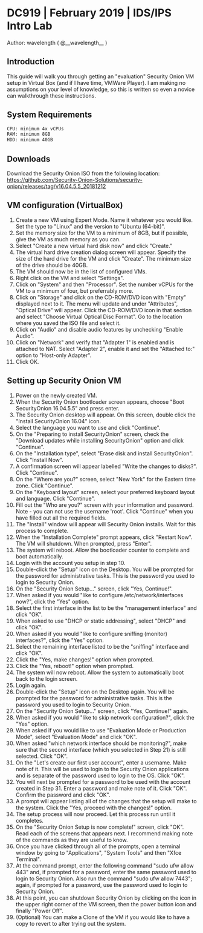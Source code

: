 # DC919  |  February 2019  |  IDS/IPS Intro Lab
Author: wavelength  ( @\_\_wavelength\_\_ )

## Introduction
This guide will walk you through getting an "evaluation" Security Onion VM setup in Virtual Box (and if I have time, VMWare Player).   I am making no assumptions on your level of knowledge, so this is written so even a novice can walkthrough these instructions.

## System Requirements
```sh
CPU: minimum 4x vCPUs
RAM: minimum 8GB
HDD: minimum 40GB
```

## Downloads

Download the Security Onion ISO from the following location:
https://github.com/Security-Onion-Solutions/security-onion/releases/tag/v16.04.5.5_20181212


## VM configuration (VirtualBox)

  1.  Create a new VM using Expert Mode.   Name it whatever you would like.   Set the type to "Linux" and the version to "Ubuntu (64-bit)".
  2.  Set the memory size for the VM to a minimum of 8GB, but if possible, give the VM as much memory as you can.
  3.  Select "Create a new virtual hard disk now" and click "Create."
  4.  The virtual hard drive creation dialog screen will appear.   Specify the size of the hard drive for the VM and click "Create".   The minimum size of the drive should be 40GB.
  5.  The VM should now be in the list of configured VMs.    
  6.  Right click on the VM and select "Settings".
  7.  Click on "System" and then "Processor".   Set the number vCPUs for the VM to a minimum of four, but preferrably more.
  8.  Click on "Storage" and click on the CD-ROM/DVD icon with "Empty" displayed next to it.    The menu will update and under "Attributes", "Optical Drive" will appear.   Click the CD-ROM/DVD icon in that section and select "Choose Virtual Optical Disc Format".  Go to the location where you saved the ISO file and select it.
  9.  Click on "Audio" and disable audio features by unchecking "Enable Audio".
  10. Click on "Network" and verify that "Adapter 1" is enabled and is attached to NAT.   Select "Adapter 2", enable it and set the "Attached to:" option to "Host-only Adapter". 
  11. Click OK.
  
 ## Setting up Security Onion VM
  1.  Power on the newly created VM.
  2.  When the Security Onion bootloader screen appears, choose "Boot SecurityOnion 16.04.5.5" and press enter.
  3.  The Security Onion desktop will appear.   On this screen, double click the "Install SecurityOnion 16.04" icon.
  4.  Select the language you want to use and click "Continue".
  5.  On the "Preparing to install SecurityOnion" screen, check the "Download updates while installing SecurityOnion" option and click "Continue". 
  6.  On the "Installation type", select "Erase disk and install SecurityOnion".   Click "Install Now".
  7.  A confirmation screen will appear labelled "Write the changes to disks?".   Click "Continue".
  8.  On the "Where are you?" screen, select "New York" for the Eastern time zone.   Click "Continue".
  9.  On the "Keyboard layout" screen, select your preferred keyboard layout and language.   Click "Continue".
  10. Fill out the "Who are you?" screen with your information and password.   Note - you can not use the username 'root'.   Click "Continue" when you have filled out all the required fields.
  11. The "Install" window will appear will Security Onion installs.   Wait for this process to complete.
  12. When the "Installation Complete" prompt appears, click "Restart Now".   The VM will shutdown.   When prompted, press "Enter".
  13. The system will reboot.   Allow the bootloader counter to complete and boot automatically.
  14. Login with the account you setup in step 10.
  15. Double-click the "Setup" icon on the Desktop.   You will be prompted for the password for administrative tasks.   This is the password you used to login to Security Onion. 
  16. On the "Security Onion Setup..." screen, click "Yes, Continue!".
  17. When asked if you would "like to configure /etc/network/interfaces now?", click the "Yes" option.
  18. Select the first interface in the list to be the "management interface" and click "OK".
  19. When asked to use "DHCP or static addressing", select "DHCP" and click "OK".
  20. When asked if you would "like to configure sniffing (monitor) interfaces?", click the "Yes" option.
  21. Select the remaining interface listed to be the "sniffing" interface and click "OK".
  22. Click the "Yes, make changes!" option when prompted.
  23. Click the "Yes, reboot!" option when prompted.
  24. The system will now reboot.   Allow the system to automatically boot back to the login screen.
  25. Login again.
  26. Double-click the "Setup" icon on the Desktop again.  You will be prompted for the password for administrative tasks.   This is the password you used to login to Security Onion.
  27. On the "Security Onion Setup..." screen, click "Yes, Continue!" again.
  28. When asked if you would "like to skip network configuration?", click the "Yes" option.
  29. When asked if you would like to use "Evaluation Mode or Production Mode", select "Evaluation Mode" and click "OK".
  30. When asked "which network interface should be monitoring?", make sure that the second interface (which you selected in Step 21) is still selected.   Click "OK".
  31. On the "Let's create our first user account", enter a username.   Make note of it.   This will be used to login to the Security Onion applications and is separate of the password used to login to the OS.   Click "OK".
  32. You will next be prompted for a password to be used with the account created in Step 31.   Enter a password and make note of it.   Click "OK".   Confirm the password and click "OK". 
  33. A prompt will appear listing all of the changes that the setup will make to the system.    Click the "Yes, proceed with the changes!" option.
  34. The setup process will now proceed.   Let this process run until it completes.
  35. On the "Security Onion Setup is now complete!" screen, click "OK".   Read each of the screens that appears next.  I recommend making note of the commands as they are useful to know.
  36. Once you have clicked through all of the prompts, open a terminal window by going to "Applications", "System Tools" and then "Xfce Terminal".
  37. At the command prompt, enter the following command "sudo ufw allow 443" and, if prompted for a password, enter the same password used to login to Security Onion.   Also run the command "sudo ufw allow 7443"; again, if prompted for a password, use the password used to login to Security Onion. 
  40. At this point, you can shutdown Security Onion by clicking on the icon in the upper right corner of the VM screen, then the power button icon and finally "Power Off".   
  39. (Optional) You can make a Clone of the VM if you would like to have a copy to revert to after trying out the system.
